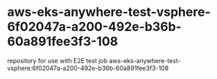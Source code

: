 # aws-eks-anywhere-test-vsphere-6f02047a-a200-492e-b36b-60a891fee3f3-108
repository for use with E2E test job aws-eks-anywhere-test-vsphere:6f02047a-a200-492e-b36b-60a891fee3f3-108

